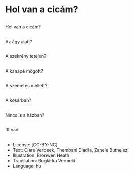 # Hol van a cicám?

##
Hol van a cicám?

##
Az ágy alatt?

##
A szekrény tetején?

##
A kanapé mögött?

##
A szemetes mellett?

##
A kosárban?

##
Nincs is a házban?

##
Itt van!

##
* License: [CC-BY-NC]
* Text: Clare Verbeek, Thembani Dladla, Zanele Buthelezi
* Illustration: Bronwen Heath
* Translation: Boglárka Vermeki
* Language: hu
